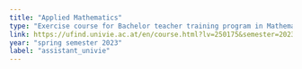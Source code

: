 ```yaml
---
title: "Applied Mathematics"
type: "Exercise course for Bachelor teacher training program in Mathematics"
link: https://ufind.univie.ac.at/en/course.html?lv=250175&semester=2023S
year: "spring semester 2023"
label: "assistant_univie"
---
```


